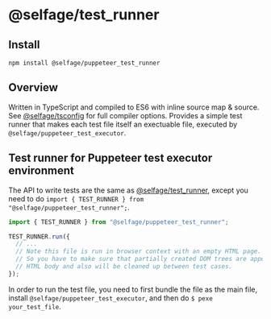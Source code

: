 # @selfage/test_runner

## Install

`npm install @selfage/puppeteer_test_runner`

## Overview

Written in TypeScript and compiled to ES6 with inline source map & source. See [@selfage/tsconfig](https://www.npmjs.com/package/@selfage/tsconfig) for full compiler options. Provides a simple test runner that makes each test file itself an exectuable file, executed by `@selfage/puppeteer_test_executor`.

## Test runner for Puppeteer test executor environment

The API to write tests are the same as [@selfage/test_runner](https://github.com/selfage/test_runner/tree/main), except you need to do `import { TEST_RUNNER } from "@selfage/puppeteer_test_runner";`.

```TypeScript
import { TEST_RUNNER } from "@selfage/puppeteer_test_runner";

TEST_RUNNER.run({
  // ...
  // Note this file is run in browser context with an empty HTML page.
  // So you have to make sure that partially created DOM trees are appended to
  // HTML body and also will be cleaned up between test cases.
});
```

In order to run the test file, you need to first bundle the file as the main file, install `@selfage/puppeteer_test_executor`, and then do `$ pexe your_test_file`.
